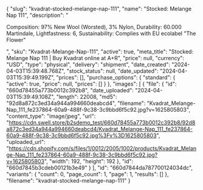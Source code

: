{
  "slug": "kvadrat-stocked-melange-nap-111",
  "name": "Stocked: Melange Nap 111",
  "description": "<p>Composition: 97% New Wool (Worsted), 3% Nylon, Durability: 60.000 Martindale, Lightfastness: 6, Sustainability: Complies with EU ecolabel \"The Flower\"</p>",
  "sku": "Kvadrat-Melange-Nap-111",
  "active": true,
  "meta_title": "Stocked: Melange Nap 111 | Buy Kvadrat online at A+R",
  "price": null,
  "currency": "USD",
  "type": "physical",
  "delivery": "shipment",
  "date_created": "2024-04-03T15:39:48.768Z",
  "stock_status": null,
  "date_updated": "2024-04-03T15:39:49.199Z",
  "prices": [],
  "purchase_options": {
    "standard": {
      "active": true,
      "price": null,
      "prices": []
    }
  },
  "images": [
    {
      "file": {
        "id": "660d78455a773b0012c392b8",
        "date_uploaded": "2024-04-03T15:39:49.108Z",
        "length": 22008,
        "md5": "92d8a872c3ed34a944a994660deabcd4",
        "filename": "Kvadrat_Melange-Nap_111_fe237864-60a9-488f-9c38-3c9bbd6f5c92.jpg?v=1625805803",
        "content_type": "image/jpeg",
        "url": "https://cdn.swell.store/b2sdemo_test/660d78455a773b0012c392b8/92d8a872c3ed34a944a994660deabcd4/Kvadrat_Melange-Nap_111_fe237864-60a9-488f-9c38-3c9bbd6f5c92.jpg%3Fv%3D1625805803",
        "uploaded_url": "https://cdn.shopify.com/s/files/1/0012/2005/1002/products/Kvadrat_Melange-Nap_111_fe237864-60a9-488f-9c38-3c9bbd6f5c92.jpg?v=1625805803",
        "width": 192,
        "height": 192
      },
      "id": "660d7845b3cdeb00121b3e49"
    }
  ],
  "id": "660d7844da787700124034dc",
  "variants": {
    "count": 0,
    "page_count": 1,
    "page": 1,
    "results": []
  },
  "filename": "kvadrat-stocked-melange-nap-111"
}